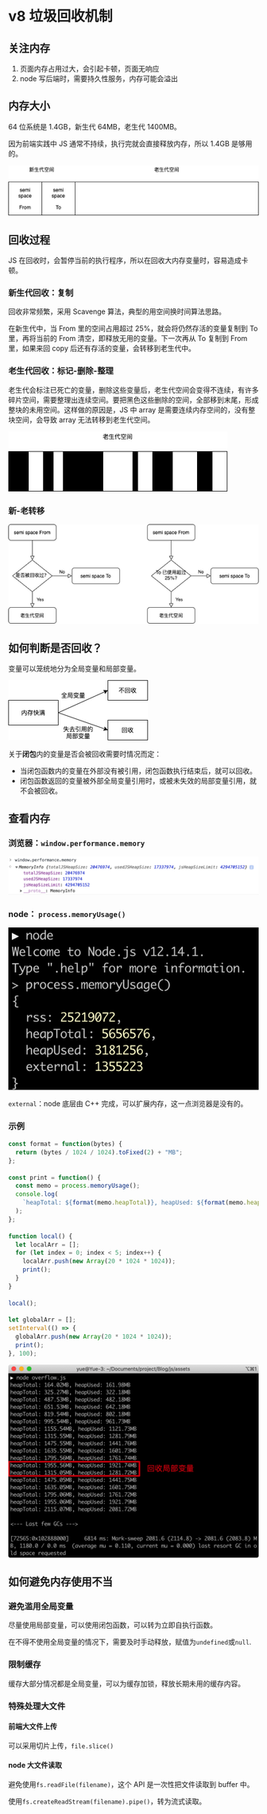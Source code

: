 # v8 垃圾回收机制

## 关注内存

1. 页面内存占用过大，会引起卡顿，页面无响应
2. node 写后端时，需要持久性服务，内存可能会溢出

## 内存大小

64 位系统是 1.4GB，新生代 64MB，老生代 1400MB。

因为前端实践中 JS 通常不持续，执行完就会直接释放内存，所以 1.4GB 是够用的。

![1](assets/1.png)

## 回收过程

JS 在回收时，会暂停当前的执行程序，所以在回收大内存变量时，容易造成卡顿。

### 新生代回收：复制

回收非常频繁，采用 Scavenge 算法，典型的用空间换时间算法思路。

在新生代中，当 From 里的空间占用超过 25%，就会将仍然存活的变量复制到 To 里，再将当前的 From 清空，即释放无用的变量。下一次再从 To 复制到 From 里，如果来回 copy 后还有存活的变量，会转移到老生代中。

### 老生代回收：标记-删除-整理

老生代会标注已死亡的变量，删除这些变量后，老生代空间会变得不连续，有许多碎片空间，需要整理出连续空间。要把黑色这些删除的空间，全部移到末尾，形成整块的未用空间。这样做的原因是，JS 中 array 是需要连续内存空间的，没有整块空间，会导致 array 无法转移到老生代空间。

![2](assets/2.png)

### 新-老转移

![3](assets/3.png)

## 如何判断是否回收？

变量可以笼统地分为全局变量和局部变量。

![4](assets/4.png)

关于**闭包**内的变量是否会被回收需要时情况而定：

- 当闭包函数内的变量在外部没有被引用，闭包函数执行结束后，就可以回收。
- 闭包函数返回的变量被外部全局变量引用时，或被未失效的局部变量引用，就不会被回收。

## 查看内存

### 浏览器：`window.performance.memory`

![image-20200324205754990](assets/image-20200324205754990.png)

### node： `process.memoryUsage()`

![image-20200324210151651](assets/image-20200324210151651.png)

`external`：node 底层由 C++ 完成，可以扩展内存，这一点浏览器是没有的。

### 示例

```js
const format = function(bytes) {
  return (bytes / 1024 / 1024).toFixed(2) + "MB";
};

const print = function() {
  const memo = process.memoryUsage();
  console.log(
    `heapTotal: ${format(memo.heapTotal)}, heapUsed: ${format(memo.heapUsed)}`
  );
};

function local() {
  let localArr = [];
  for (let index = 0; index < 5; index++) {
    localArr.push(new Array(20 * 1024 * 1024));
    print();
  }
}

local();

let globalArr = [];
setInterval(() => {
  globalArr.push(new Array(20 * 1024 * 1024));
  print();
}, 100);
```

![image-20200324211644077](assets/image-20200324211644077.png)

## 如何避免内存使用不当

### 避免滥用全局变量

尽量使用局部变量，可以使用闭包函数，可以转为立即自执行函数。

在不得不使用全局变量的情况下，需要及时手动释放，赋值为`undefined`或`null`.

### 限制缓存

缓存大部分情况都是全局变量，可以为缓存加锁，释放长期未用的缓存内容。

### 特殊处理大文件

#### 前端大文件上传

可以采用切片上传，`file.slice()`

#### node 大文件读取

避免使用`fs.readFile(filename)`，这个 API 是一次性把文件读取到 buffer 中。

使用`fs.createReadStream(filename).pipe()`，转为流式读取。
